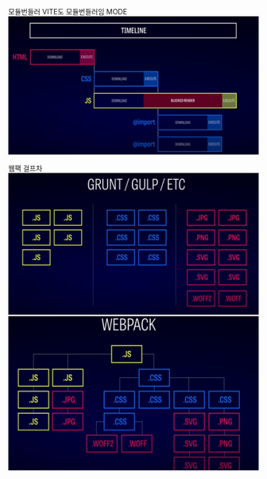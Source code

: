 모듈번들러  VITE도 모듈번들러임
MODE
![400](Pasted%20image%2020240701112747.png)


웹팩 걸프차
![400](Pasted%20image%2020240701114022.png)
![](Pasted%20image%2020240701114052.png)
